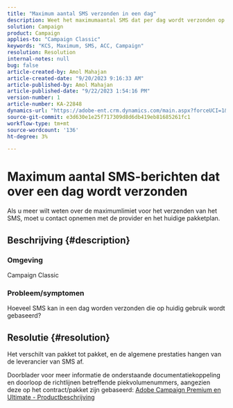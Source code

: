 ```yaml
---
title: "Maximum aantal SMS verzonden in een dag"
description: Weet het maximumaantal SMS dat per dag wordt verzonden op basis van het huidige gebruik. Controleer het pakket/contract.
solution: Campaign
product: Campaign
applies-to: "Campaign Classic"
keywords: "KCS, Maximum, SMS, ACC, Campaign"
resolution: Resolution
internal-notes: null
bug: false
article-created-by: Amol Mahajan
article-created-date: "9/20/2023 9:16:33 AM"
article-published-by: Amol Mahajan
article-published-date: "9/22/2023 1:54:16 PM"
version-number: 1
article-number: KA-22848
dynamics-url: "https://adobe-ent.crm.dynamics.com/main.aspx?forceUCI=1&pagetype=entityrecord&etn=knowledgearticle&id=da35ed5d-9657-ee11-be6f-6045bd0061cb"
source-git-commit: e3d630e1e25f717309d8d6db419eb81685261fc1
workflow-type: tm+mt
source-wordcount: '136'
ht-degree: 3%

---
```


# Maximum aantal SMS-berichten dat over een dag wordt verzonden


Als u meer wilt weten over de maximumlimiet voor het verzenden van het SMS, moet u contact opnemen met de provider en het huidige pakketplan.

## Beschrijving {#description}


### <b>Omgeving</b>

Campaign Classic



### <b>Probleem/symptomen</b>

Hoeveel SMS kan in een dag worden verzonden die op huidig gebruik wordt gebaseerd?


## Resolutie {#resolution}


Het verschilt van pakket tot pakket, en de algemene prestaties hangen van de leverancier van SMS af.

Doorblader voor meer informatie de onderstaande documentatiekoppeling en doorloop de richtlijnen betreffende piekvolumenummers, aangezien deze op het contract/pakket zijn gebaseerd:
[Adobe Campaign Premium en Ultimate - Productbeschrijving](https://helpx.adobe.com/legal/product-descriptions/campaign.html)
